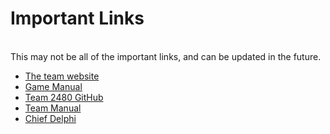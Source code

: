 # Important Links 
<br />
This may not be all of the important links, and can be updated in the future.

  - [The team website](https://team2480.org/)
  - [Game Manual](https://firstfrc.blob.core.windows.net/frc2025/Manual/2025GameManual.pdf)
  - [Team 2480 GitHub](https://github.com/Team-2480)
  - [Team Manual](https://github.com/Team-2480/teamManual)
  - [Chief Delphi](https://www.chiefdelphi.com/)
